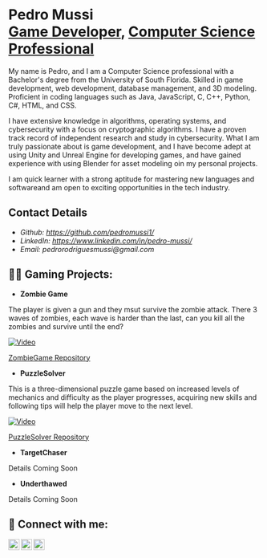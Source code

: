<head>
    <meta charset="UTF-8">
    <meta name="viewport" content="width=device-width, initial-scale=1.0">
    <title>My GitHub Repository</title>
    <link rel="stylesheet" type="text/css" href="style.css">
</head>

<h1>Pedro Mussi<br/><a href="https://github.com/pedromussi1">Game Developer</a>, <a href="https://www.linkedin.com/in/joshmadakor/">Computer Science Professional</a> </h1>

<p>
My name is Pedro, and I am a Computer Science professional with a Bachelor's degree from the University of South Florida. Skilled in game development, web development, database management, and 3D modeling. Proficient in coding  languages such as Java, JavaScript, C, C++, Python, C#, HTML, and CSS. 
    
I have extensive knowledge in algorithms, operating systems, and cybersecurity with a focus on cryptographic algorithms. I have a proven track record of independent research and study in cybersecurity. What I am truly passionate about is game development, and I have become adept at using Unity and Unreal Engine for developing games, and have gained experience with using Blender for asset modeling oin my personal projects. 
    
I am quick learner with a strong aptitude for mastering new languages and softwareand am open to exciting opportunities  in the tech industry. 
</p>

## Contact Details

<!-- * _Website: currently working-->
* _Github: https://github.com/pedromussi1/_
* _LinkedIn: https://www.linkedin.com/in/pedro-mussi/_
* _Email: pedrorodriguesmussi@gmail.com_

<h2>👨‍💻 Gaming Projects:</h2>

- <b>Zombie Game</b>
<p>The player is given a gun and they msut survive the zombie attack. There 3 waves of zombies, each wave is harder than the last, can you kill all the zombies and survive until the end?</p>

[![Video](https://img.youtube.com/vi/BVd8ceOzIzk/0.jpg)](https://www.youtube.com/watch?v=BVd8ceOzIzk)

[ZombieGame Repository](https://github.com/pedromussi1/ZombieGame)

- <b>PuzzleSolver</b>

<p>This is a three-dimensional puzzle game based on increased levels of mechanics and difficulty as the player progresses, acquiring new skills and following tips will help the player move to the next level.</p>

[![Video](https://img.youtube.com/vi/wtw1QMQUFRQ/0.jpg)](https://www.youtube.com/watch?v=wtw1QMQUFRQ)

[PuzzleSolver Repository](https://github.com/pedromussi1/PuzzleSolver)

- <b>TargetChaser</b>

Details Coming Soon

- <b>Underthawed</b>

Details Coming Soon




<h2> 🤳 Connect with me:</h2>

[<img align="left" alt="PedroMussi | YouTube" width="22px" src="https://cdn.jsdelivr.net/npm/simple-icons@v3/icons/gmail.svg" />][gmail]
[<img align="left" alt="PedroMussi | Twitter" width="22px" src="https://cdn.jsdelivr.net/npm/simple-icons@v3/icons/twitter.svg" />][twitter]
[<img align="left" alt="PedroMussi | LinkedIn" width="22px" src="https://cdn.jsdelivr.net/npm/simple-icons@v3/icons/linkedin.svg" />][linkedin]

[twitter]: https://twitter.com/ph_mussi
[gmail]: mailto:pedrorodriguesmussi@gmail.com
[linkedin]: https://www.linkedin.com/in/pedro-mussi-1323071b1/

<!--
**joshmadakor1/joshmadakor1** is a ✨ _special_ ✨ repository because its `README.md` (this file) appears on your GitHub profile.

Here are some ideas to get you started:

- 🔭 I’m currently working on ...
- 🌱 I’m currently learning ...
- 👯 I’m looking to collaborate on ...
- 🤔 I’m looking for help with ...
- 💬 Ask me about ...
- 📫 How to reach me: ...
- 😄 Pronouns: ...
- ⚡ Fun fact: ...
-->


